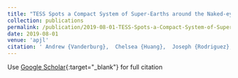 ```yaml
---
title: "TESS Spots a Compact System of Super-Earths around the Naked-eye Star HR 858"
collection: publications
permalink: /publication/2019-08-01-TESS-Spots-a-Compact-System-of-Super-Earths-around-the-Naked-eye-Star-HR-858
date: 2019-08-01
venue: 'apjl'
citation: ' Andrew {Vanderburg},  Chelsea {Huang},  Joseph {Rodriguez},  Juliette {Becker},  George {Ricker},  Roland {Vanderspek},  David {Latham},  Sara {Seager},  Joshua {Winn},  Jon {Jenkins},  Brett {Addison},  Allyson {Bieryla},  Cesar {Brice{\~n}o},  Brendan {Bowler},  Timothy {Brown},  Christopher {Burke},  Jennifer {Burt},  Douglas {Caldwell},  Jake {Clark},  Ian {Crossfield},  Jason {Dittmann},  Scott {Dynes},  Benjamin {Fulton},  Natalia {Guerrero},  Daniel {Harbeck},  Jonathan {Horner},  Stephen {Kane},  John {Kielkopf},  Adam {Kraus},  Laura {Kreidberg},  Nicolas {Law},  Andrew {Mann},  Matthew {Mengel},  Timothy {Morton},  Jack {Okumura},  Logan {Pearce},  Peter {Plavchan},  Samuel {Quinn},  Markus {Rabus},  Mark {Rose},  Pam {Rowden},  Avi {Shporer},  Robert {Siverd},  Jeffrey {Smith},  Keivan {Stassun},  C. {Tinney},  Rob {Wittenmyer},  Duncan {Wright},  Hui {Zhang},  George {Zhou},  Carl {Ziegler}, &quot;TESS Spots a Compact System of Super-Earths around the Naked-eye Star HR 858.&quot; apjl, 2019.'
---
```

Use [Google Scholar](https://scholar.google.com/scholar?q=TESS+Spots+a+Compact+System+of+Super+Earths+around+the+Naked+eye+Star+HR+858){:target="_blank"} for full citation